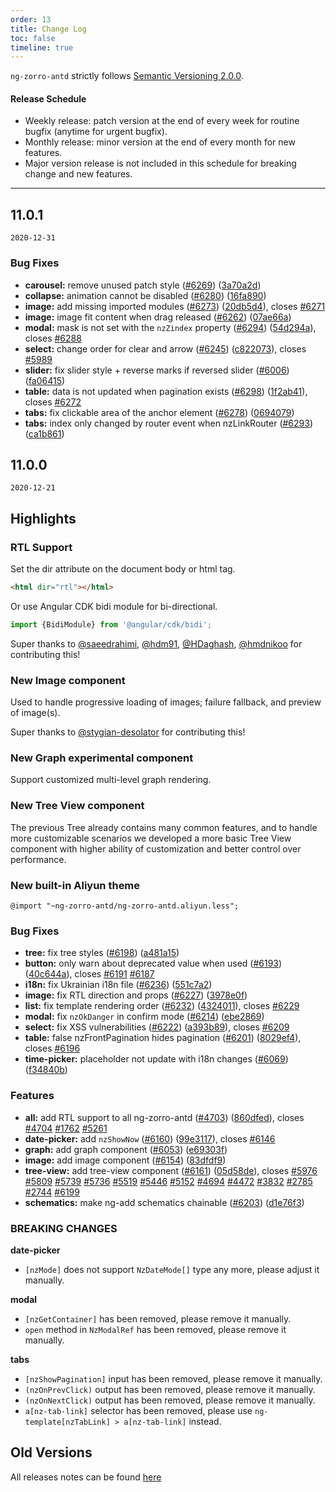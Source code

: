 ```yaml
---
order: 13
title: Change Log
toc: false
timeline: true
---
```

`ng-zorro-antd` strictly follows [Semantic Versioning 2.0.0](https://semver.org).

#### Release Schedule

* Weekly release: patch version at the end of every week for routine bugfix (anytime for urgent bugfix).
* Monthly release: minor version at the end of every month for new features.
* Major version release is not included in this schedule for breaking change and new features.

---

## 11.0.1

`2020-12-31`

### Bug Fixes

* **carousel:** remove unused patch style ([#6269](https://github.com/NG-ZORRO/ng-zorro-antd/issues/6269)) ([3a70a2d](https://github.com/NG-ZORRO/ng-zorro-antd/commit/3a70a2dcf98ec13946e388649d4901a13dd5a1ba))
* **collapse:** animation cannot be disabled ([#6280](https://github.com/NG-ZORRO/ng-zorro-antd/issues/6280)) ([16fa890](https://github.com/NG-ZORRO/ng-zorro-antd/commit/16fa890bf18d8a7f7d3bb9f63ae8e0cace057226))
* **image:** add missing imported modules ([#6273](https://github.com/NG-ZORRO/ng-zorro-antd/issues/6273)) ([20db5d4](https://github.com/NG-ZORRO/ng-zorro-antd/commit/20db5d4ab1bae943539386559d8188e94cc49127)), closes [#6271](https://github.com/NG-ZORRO/ng-zorro-antd/issues/6271)
* **image:** image fit content when drag released ([#6262](https://github.com/NG-ZORRO/ng-zorro-antd/issues/6262)) ([07ae66a](https://github.com/NG-ZORRO/ng-zorro-antd/commit/07ae66a60285f9debf7176684ff66335f97c5a31))
* **modal:** mask is not set with the `nzZindex` property ([#6294](https://github.com/NG-ZORRO/ng-zorro-antd/issues/6294)) ([54d294a](https://github.com/NG-ZORRO/ng-zorro-antd/commit/54d294a6bec56494992fefe6b2898f7af957df3b)), closes [#6288](https://github.com/NG-ZORRO/ng-zorro-antd/issues/6288)
* **select:** change order for clear and arrow ([#6245](https://github.com/NG-ZORRO/ng-zorro-antd/issues/6245)) ([c822073](https://github.com/NG-ZORRO/ng-zorro-antd/commit/c8220737c25bf4670a697729eaadc8e762e2404f)), closes [#5989](https://github.com/NG-ZORRO/ng-zorro-antd/issues/5989)
* **slider:** fix slider style + reverse marks if reversed slider ([#6006](https://github.com/NG-ZORRO/ng-zorro-antd/issues/6006)) ([fa06415](https://github.com/NG-ZORRO/ng-zorro-antd/commit/fa064156ef59673556a62d741ae640494eefae32))
* **table:** data is not updated when pagination exists ([#6298](https://github.com/NG-ZORRO/ng-zorro-antd/issues/6298)) ([1f2ab41](https://github.com/NG-ZORRO/ng-zorro-antd/commit/1f2ab41fae89d0e674102c12b3960bfc7bddebab)), closes [#6272](https://github.com/NG-ZORRO/ng-zorro-antd/issues/6272)
* **tabs:** fix clickable area of the anchor element ([#6278](https://github.com/NG-ZORRO/ng-zorro-antd/issues/6278)) ([0694079](https://github.com/NG-ZORRO/ng-zorro-antd/commit/069407959850995f1a5ecbef0d71fa00c69b99a5))
* **tabs:** index only changed by router event when nzLinkRouter ([#6293](https://github.com/NG-ZORRO/ng-zorro-antd/issues/6293)) ([ca1b861](https://github.com/NG-ZORRO/ng-zorro-antd/commit/ca1b861b410f92a60f214f34b39c2c5d3ae9ea63))


## 11.0.0

`2020-12-21`


## Highlights

### RTL Support

Set the dir attribute on the document body or html tag.
```html
<html dir="rtl"></html>
```

Or use Angular CDK bidi module for bi-directional.

```typescript
import {BidiModule} from '@angular/cdk/bidi';
```

Super thanks to [@saeedrahimi](https://github.com/saeedrahimi), [@hdm91](https://github.com/hdm91), [@HDaghash](https://github.com/HDaghash), [@hmdnikoo](https://github.com/hmdnikoo) for contributing this!

### New Image component

Used to handle progressive loading of images; failure fallback, and preview of image(s).

Super thanks to [@stygian-desolator](https://github.com/stygian-desolator) for contributing this!

### New Graph experimental component

Support customized multi-level graph rendering.

### New Tree View component

The previous Tree already contains many common features, and to handle more customizable scenarios we developed a more basic Tree View component with higher ability of customization and better control over performance.

### New built-in Aliyun theme

```less
@import "~ng-zorro-antd/ng-zorro-antd.aliyun.less";
```

### Bug Fixes

* **tree:** fix tree styles ([#6198](https://github.com/NG-ZORRO/ng-zorro-antd/issues/6198)) ([a481a15](https://github.com/NG-ZORRO/ng-zorro-antd/commit/a481a156278047472e1324b87df896b37246a0ed))
* **button:** only warn about deprecated value when used ([#6193](https://github.com/NG-ZORRO/ng-zorro-antd/issues/6193)) ([40c644a](https://github.com/NG-ZORRO/ng-zorro-antd/commit/40c644aa8fe92ccfaf26220a872b0995874b2569)), closes [#6191](https://github.com/NG-ZORRO/ng-zorro-antd/issues/6191) [#6187](https://github.com/NG-ZORRO/ng-zorro-antd/issues/6187)
* **i18n:** fix Ukrainian i18n file ([#6236](https://github.com/NG-ZORRO/ng-zorro-antd/issues/6236)) ([551c7a2](https://github.com/NG-ZORRO/ng-zorro-antd/commit/551c7a24c1ae0cec9f15f61bcaa12b9057de4bd0))
* **image:** fix RTL direction and props ([#6227](https://github.com/NG-ZORRO/ng-zorro-antd/issues/6227)) ([3978e0f](https://github.com/NG-ZORRO/ng-zorro-antd/commit/3978e0f48c3924fdbfda54e69438ea794b29a8ec))
* **list:** fix template rendering order ([#6232](https://github.com/NG-ZORRO/ng-zorro-antd/issues/6232)) ([4324011](https://github.com/NG-ZORRO/ng-zorro-antd/commit/43240113c66c583e806f87b84b669a6ddb1faffe)), closes [#6229](https://github.com/NG-ZORRO/ng-zorro-antd/issues/6229)
* **modal:** fix `nzOkDanger` in confirm mode ([#6214](https://github.com/NG-ZORRO/ng-zorro-antd/issues/6214)) ([ebe2869](https://github.com/NG-ZORRO/ng-zorro-antd/commit/ebe2869d1b9459a8e02e3993d8a93483fa531f62))
* **select:** fix XSS vulnerabilities ([#6222](https://github.com/NG-ZORRO/ng-zorro-antd/issues/6222)) ([a393b89](https://github.com/NG-ZORRO/ng-zorro-antd/commit/a393b89bf82eece5b0586592d709629865b27b3a)), closes [#6209](https://github.com/NG-ZORRO/ng-zorro-antd/issues/6209)
* **table:** false nzFrontPagination hides pagination ([#6201](https://github.com/NG-ZORRO/ng-zorro-antd/issues/6201)) ([8029ef4](https://github.com/NG-ZORRO/ng-zorro-antd/commit/8029ef47d6eeaf43aa5875f8a8034205dc9c69bb)), closes [#6196](https://github.com/NG-ZORRO/ng-zorro-antd/issues/6196)
* **time-picker:** placeholder not update with i18n changes ([#6069](https://github.com/NG-ZORRO/ng-zorro-antd/issues/6069)) ([f34840b](https://github.com/NG-ZORRO/ng-zorro-antd/commit/f34840bf2a4c5eb2d2facba0fa00068f6fa2bd5e))


### Features

* **all:** add RTL support to all ng-zorro-antd ([#4703](https://github.com/NG-ZORRO/ng-zorro-antd/issues/4703)) ([860dfed](https://github.com/NG-ZORRO/ng-zorro-antd/commit/860dfeddcf02fc7e775615244827cb224d1aa8be)), closes [#4704](https://github.com/NG-ZORRO/ng-zorro-antd/issues/4704) [#1762](https://github.com/NG-ZORRO/ng-zorro-antd/issues/1762) [#5261](https://github.com/NG-ZORRO/ng-zorro-antd/issues/5261)
* **date-picker:** add `nzShowNow` ([#6160](https://github.com/NG-ZORRO/ng-zorro-antd/issues/6160)) ([99e3117](https://github.com/NG-ZORRO/ng-zorro-antd/commit/99e3117b70853c0aa4f6b4f475b031734840f10f)), closes [#6146](https://github.com/NG-ZORRO/ng-zorro-antd/issues/6146)
* **graph:** add graph component ([#6053](https://github.com/NG-ZORRO/ng-zorro-antd/pull/6053)) ([e69303f](https://github.com/NG-ZORRO/ng-zorro-antd/commit/e69303f828132cb62263867abe8afefc600f15f6))
* **image:** add image component ([#6154](https://github.com/NG-ZORRO/ng-zorro-antd/issues/6154)) ([83dfdf9](https://github.com/NG-ZORRO/ng-zorro-antd/commit/83dfdf97b5a716e1cc9424d645dfc6713fe4ba64))
* **tree-view:** add tree-view component ([#6161](https://github.com/NG-ZORRO/ng-zorro-antd/issues/6161)) ([05d58de](https://github.com/NG-ZORRO/ng-zorro-antd/commit/05d58de21f8a3e4d3e2bf4d4333de95a2c71e1ed)), closes [#5976](https://github.com/NG-ZORRO/ng-zorro-antd/issues/5976) [#5809](https://github.com/NG-ZORRO/ng-zorro-antd/issues/5809) [#5739](https://github.com/NG-ZORRO/ng-zorro-antd/issues/5739) [#5736](https://github.com/NG-ZORRO/ng-zorro-antd/issues/5736) [#5519](https://github.com/NG-ZORRO/ng-zorro-antd/issues/5519) [#5446](https://github.com/NG-ZORRO/ng-zorro-antd/issues/5446) [#5152](https://github.com/NG-ZORRO/ng-zorro-antd/issues/5152) [#4694](https://github.com/NG-ZORRO/ng-zorro-antd/issues/4694) [#4472](https://github.com/NG-ZORRO/ng-zorro-antd/issues/4472) [#3832](https://github.com/NG-ZORRO/ng-zorro-antd/issues/3832) [#2785](https://github.com/NG-ZORRO/ng-zorro-antd/issues/2785) [#2744](https://github.com/NG-ZORRO/ng-zorro-antd/issues/2744) [#6199](https://github.com/NG-ZORRO/ng-zorro-antd/issues/6199)
* **schematics:** make ng-add schematics chainable ([#6203](https://github.com/NG-ZORRO/ng-zorro-antd/issues/6203)) ([d1e76f3](https://github.com/NG-ZORRO/ng-zorro-antd/commit/d1e76f3d8d41b0e3b9f01887e4805ff43f48d0fa))

### BREAKING CHANGES

**date-picker**
- `[nzMode]` does not support `NzDateMode[]` type any more, please adjust it manually.

**modal**
- `[nzGetContainer]` has been removed, please remove it manually.
- `open` method in `NzModalRef` has been removed, please remove it manually.

**tabs**
- `[nzShowPagination]` input has been removed, please remove it manually.
- `(nzOnPrevClick)` output has been removed, please remove it manually.
- `(nzOnNextClick)` output has been removed, please remove it manually.
- `a[nz-tab-link]` selector has been removed, please use `ng-template[nzTabLink] > a[nz-tab-link]` instead.

## Old Versions

All releases notes can be found [here](https://github.com/NG-ZORRO/ng-zorro-antd/releases)
